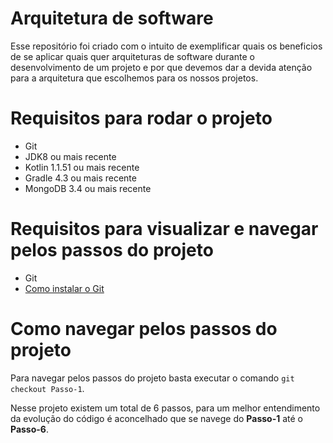 # Arquitetura de software

Esse repositório foi criado com o intuito de exemplificar quais os beneficios de
se aplicar quais quer arquiteturas de software durante o desenvolvimento de um
projeto e por que devemos dar a devida atenção para a arquitetura que escolhemos
para os nossos projetos.

# Requisitos para rodar o projeto

* Git
* JDK8 ou mais recente
* Kotlin 1.1.51 ou mais recente
* Gradle 4.3 ou mais recente
* MongoDB 3.4 ou mais recente

# Requisitos para visualizar e navegar pelos passos do projeto

* Git
* [Como instalar o Git](https://git-scm.com/book/pt-br/v1/Primeiros-passos-Instalando-Git)

# Como navegar pelos passos do projeto

Para navegar pelos passos do projeto basta executar o comando
```git checkout Passo-1```.

Nesse projeto existem um total de 6 passos, para um melhor entendimento da evolução
do código é aconcelhado que se navege do **Passo-1** até o **Passo-6**.
